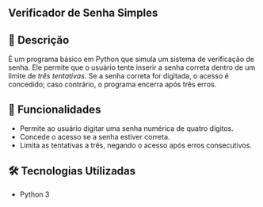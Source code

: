  ## Verificador de Senha Simples

## 📌 Descrição

É um programa básico em Python que simula um sistema de verificação de senha. Ele permite que o usuário tente inserir a senha correta dentro de um limite de *três tentativas*. Se a senha correta for digitada, o acesso é concedido; caso contrário, o programa encerra após três erros.

## 🚀 Funcionalidades

- Permite ao usuário digitar uma senha numérica de quatro dígitos.
- Concede o acesso se a senha estiver correta.
- Limita as tentativas a três, negando o acesso após erros consecutivos.

## 🛠 Tecnologias Utilizadas

- Python 3
